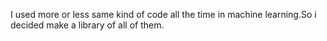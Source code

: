 I used more or less same kind of code all the time in machine learning.So i decided make a library of all of them.
